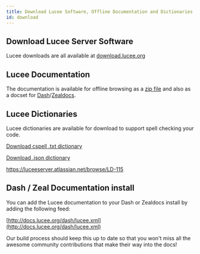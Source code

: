 ```yaml
---
title: Download Lucee Software, Offline Documentation and Dictionaries
id: download
---
```


## Download Lucee Server Software

Lucee downloads are all available at [download.lucee.org](http://download.lucee.org)

## Lucee Documentation

The documentation is available for offline browsing as a [zip file](lucee-docs.zip) and also as a docset for [Dash](https://kapeli.com/dash)/[Zealdocs](http://zealdocs.org/).

## Lucee Dictionaries

Lucee dictionaries are available for download to support spell checking your code.

[Download cspell .txt dictionary](/dictionaries/lucee.txt)

[Download .json dictionary](/dictionaries/lucee.json)

<https://luceeserver.atlassian.net/browse/LD-115>


## Dash / Zeal Documentation install

You can add the Lucee documentation to your Dash or Zealdocs install by adding the following feed:

[http://docs.lucee.org/dash/lucee.xml](http://docs.lucee.org/dash/lucee.xml)

Our build process should keep this up to date so that you won't miss all the awesome community contributions that make their way into the docs!
